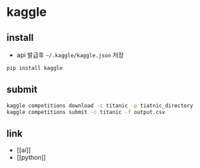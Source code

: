 # kaggle

## install
- api 발급후 `~/.kaggle/kaggle.json` 저장
```sh 
pip install kaggle
```

## submit
```sh 
kaggle competitions download -c titanic -p tiatnic_directory
kaggle competitions submit -c titanic -f output.csv
```

## link
- [[ai]]
- [[python]]
